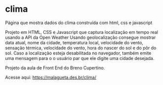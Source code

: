 # clima
Página que mostra dados do clima construída com html, css e javascript

Projeto em HTML, CSS e Javascript que captura localização em tempo real usando a API da Open Weather Usando geolocalização consegue mostrar data atual, nome da cidade, temperatura local, velocidade do vento, sensação térmica, velocidade do vento, hora do nascer do sol e do pôr do sol. Caso a localização esteja desabilitada no navegador, também emite uma mensagem para o o usuário par que ele digite uma cidade desejada.

Projeto da aula de Front End do Breno Cupertino.

Acesse aqui: https://malagueta.des.br/clima/
